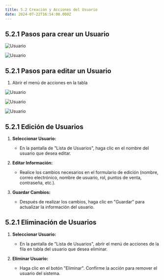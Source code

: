 ```yaml
---
title: 5.2 Creación y Acciones del Usuario
date: 2024-07-22T16:54:00.000Z
---
```

## 5.2.1 Pasos para crear un Usuario

![Usuario](/images/uploads/acciones-usuario-1.png "Crear Usuario paso 1")

![Usuario](/images/uploads/acciones-usuario2.png "Crear usuario paso 2 ")

## 5.2.1 Pasos para editar un Usuario

1. Abrir el menú de acciones en la tabla 

![Usuario](/images/uploads/acciones-usuario-3.png "Editar Usuario paso 1")

![Usuario](/images/uploads/acciones-usuario-4.png "Crear usuario paso 2")

![Usuario](/images/uploads/acciones-usuario-5.png "Crear Usuario paso 3")

## 5.2.1 Edición de Usuarios

1. **Seleccionar Usuario:**

   * En la pantalla de "Lista de Usuarios", haga clic en el nombre del usuario que desea editar.
2. **Editar Información:**

   * Realice los cambios necesarios en el formulario de edición (nombre, correo electrónico, nombre de usuario, rol, puntos de venta, contraseña, etc.).
3. **Guardar Cambios:**

   * Después de realizar los cambios, haga clic en "Guardar" para actualizar la información del usuario.

## 5.2.1 Eliminación de Usuarios

1. **Seleccionar Usuario:**

   * En la pantalla de "Lista de Usuarios", abrir el menú de acciones de la fila en tabla del usuario que desea eliminar.
2. **Eliminar Usuario:**

   * Haga clic en el botón "Eliminar". Confirme la acción para remover el usuario del sistema.
